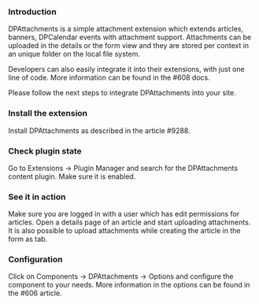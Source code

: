 ### Introduction
DPAttachments is a simple attachment extension which extends articles, banners, DPCalendar events with attachment support. Attachments can be uploaded in the details or the form view and they are stored per context in an unique folder on the local file system.

Developers can also easily integrate it into their extensions, with just one line of code. More information can be found in the #608 docs.

Please follow the next steps to integrate DPAttachments into your site.

### Install the extension
Install DPAttachments as described in the article #9288.

### Check plugin state
Go to Extensions -> Plugin Manager and search for the DPAttachments content plugin. Make sure it is enabled.

### See it in action
Make sure you are logged in with a user which has edit permissions for articles. Open a details page of an article and start uploading attachments. It is also possible to upload attachments while creating the article in the form as tab.

### Configuration
Click on Components -> DPAttachments -> Options and configure the component to your needs. More information in the options can be found in the #606 article.
